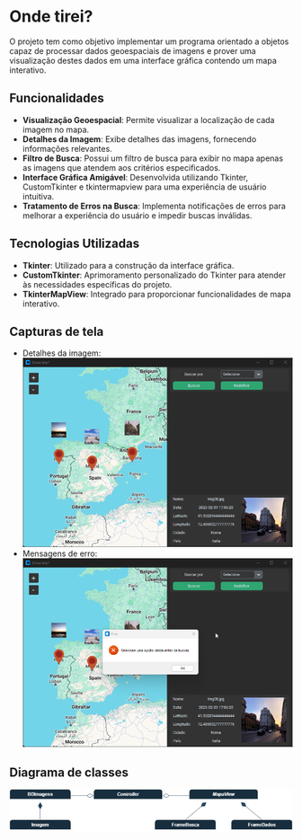 # Onde tirei?

O projeto tem como objetivo implementar um programa orientado a objetos capaz de processar dados geoespaciais de imagens e prover uma visualização destes dados em uma interface gráfica contendo um mapa interativo.

## Funcionalidades

- **Visualização Geoespacial**: Permite visualizar a localização de cada imagem no mapa.
- **Detalhes da Imagem**: Exibe detalhes das imagens, fornecendo informações relevantes.
- **Filtro de Busca**: Possui um filtro de busca para exibir no mapa apenas as imagens que atendem aos critérios especificados.
- **Interface Gráfica Amigável**: Desenvolvida utilizando Tkinter, CustomTkinter e tkintermapview para uma experiência de usuário intuitiva.
- **Tratamento de Erros na Busca**: Implementa notificações de erros para melhorar a experiência do usuário e impedir buscas inválidas.

## Tecnologias Utilizadas

- **Tkinter**: Utilizado para a construção da interface gráfica.
- **CustomTkinter**: Aprimoramento personalizado do Tkinter para atender às necessidades específicas do projeto.
- **TkinterMapView**: Integrado para proporcionar funcionalidades de mapa interativo.

## Capturas de tela

- Detalhes da imagem:
![Detalhes da imagem](./assets/detalhes_imagem.png)
- Mensagens de erro:
![Mensagens de erro](./assets/tratamento_erro.png)

## Diagrama de classes
![Diagrama de classes](./assets/diagrama_classes.png)
